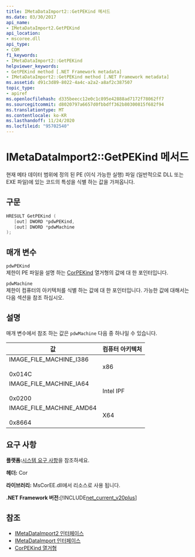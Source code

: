 ```yaml
---
title: IMetaDataImport2::GetPEKind 메서드
ms.date: 03/30/2017
api_name:
- IMetaDataImport2.GetPEKind
api_location:
- mscoree.dll
api_type:
- COM
f1_keywords:
- IMetaDataImport2::GetPEKind
helpviewer_keywords:
- GetPEKind method [.NET Framework metadata]
- IMetaDataImport2::GetPEKind method [.NET Framework metadata]
ms.assetid: d91c3d89-8022-4a4c-a2a2-a8af2c387507
topic_type:
- apiref
ms.openlocfilehash: d335beecc12e0c1c895e42888ad7172f78062ff7
ms.sourcegitcommit: d8020797a6657d0fbbdff362b80300815f682f94
ms.translationtype: MT
ms.contentlocale: ko-KR
ms.lasthandoff: 11/24/2020
ms.locfileid: "95702540"
---
```

# <a name="imetadataimport2getpekind-method"></a>IMetaDataImport2::GetPEKind 메서드

현재 메타 데이터 범위에 정의 된 PE (이식 가능한 실행) 파일 (일반적으로 DLL 또는 EXE 파일)에 있는 코드의 특성을 식별 하는 값을 가져옵니다.  
  
## <a name="syntax"></a>구문  
  
```cpp  
HRESULT GetPEKind (  
   [out] DWORD *pdwPEKind,  
   [out] DWORD *pdwMachine  
);  
```  
  
## <a name="parameters"></a>매개 변수  

 `pdwPEKind`  
 제한이 PE 파일을 설명 하는 [CorPEKind](corpekind-enumeration.md) 열거형의 값에 대 한 포인터입니다.  
  
 `pdwMachine`  
 제한이 컴퓨터의 아키텍처를 식별 하는 값에 대 한 포인터입니다. 가능한 값에 대해서는 다음 섹션을 참조 하십시오.  
  
## <a name="remarks"></a>설명  

 매개 변수에서 참조 하는 값은 `pdwMachine` 다음 중 하나일 수 있습니다.  
  
|값|컴퓨터 아키텍처|  
|-----------|--------------------------|  
|IMAGE_FILE_MACHINE_I386<br /><br /> 0x014C|x86|  
|IMAGE_FILE_MACHINE_IA64<br /><br /> 0x0200|Intel IPF|  
|IMAGE_FILE_MACHINE_AMD64<br /><br /> 0x8664|X64|  
  
## <a name="requirements"></a>요구 사항  

 **플랫폼:**[시스템 요구 사항](../../get-started/system-requirements.md)을 참조하세요.  
  
 **헤더:** Cor  
  
 **라이브러리:** MsCorEE.dll에서 리소스로 사용 됩니다.  
  
 **.NET Framework 버전:**[!INCLUDE[net_current_v20plus](../../../../includes/net-current-v20plus-md.md)]  
  
## <a name="see-also"></a>참조

- [IMetaDataImport2 인터페이스](imetadataimport2-interface.md)
- [IMetaDataImport 인터페이스](imetadataimport-interface.md)
- [CorPEKind 열거형](corpekind-enumeration.md)
